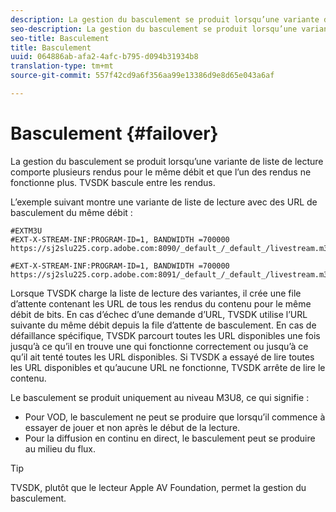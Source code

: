 ```yaml
---
description: La gestion du basculement se produit lorsqu’une variante de liste de lecture comporte plusieurs rendus pour le même débit et que l’un des rendus ne fonctionne plus. TVSDK bascule entre les rendus.
seo-description: La gestion du basculement se produit lorsqu’une variante de liste de lecture comporte plusieurs rendus pour le même débit et que l’un des rendus ne fonctionne plus. TVSDK bascule entre les rendus.
seo-title: Basculement
title: Basculement
uuid: 064886ab-afa2-4afc-b795-d094b31934b8
translation-type: tm+mt
source-git-commit: 557f42cd9a6f356aa99e13386d9e8d65e043a6af

---
```



# Basculement {#failover}

La gestion du basculement se produit lorsqu’une variante de liste de lecture comporte plusieurs rendus pour le même débit et que l’un des rendus ne fonctionne plus. TVSDK bascule entre les rendus.

L’exemple suivant montre une variante de liste de lecture avec des URL de basculement du même débit :

```
#EXTM3U
#EXT-X-STREAM-INF:PROGRAM-ID=1, BANDWIDTH =700000
https://sj2slu225.corp.adobe.com:8090/_default_/_default_/livestream.m3u8   

#EXT-X-STREAM-INF:PROGRAM-ID=1, BANDWIDTH =700000
https://sj2slu225.corp.adobe.com:8091/_default_/_default_/livestream.m3u8
```

Lorsque TVSDK charge la liste de lecture des variantes, il crée une file d’attente contenant les URL de tous les rendus du contenu pour le même débit de bits. En cas d’échec d’une demande d’URL, TVSDK utilise l’URL suivante du même débit depuis la file d’attente de basculement. En cas de défaillance spécifique, TVSDK parcourt toutes les URL disponibles une fois jusqu’à ce qu’il en trouve une qui fonctionne correctement ou jusqu’à ce qu’il ait tenté toutes les URL disponibles. Si TVSDK a essayé de lire toutes les URL disponibles et qu’aucune URL ne fonctionne, TVSDK arrête de lire le contenu.

Le basculement se produit uniquement au niveau M3U8, ce qui signifie :

* Pour VOD, le basculement ne peut se produire que lorsqu’il commence à essayer de jouer et non après le début de la lecture.
* Pour la diffusion en continu en direct, le basculement peut se produire au milieu du flux.

>[!TIP]
>
>TVSDK, plutôt que le lecteur Apple AV Foundation, permet la gestion du basculement.